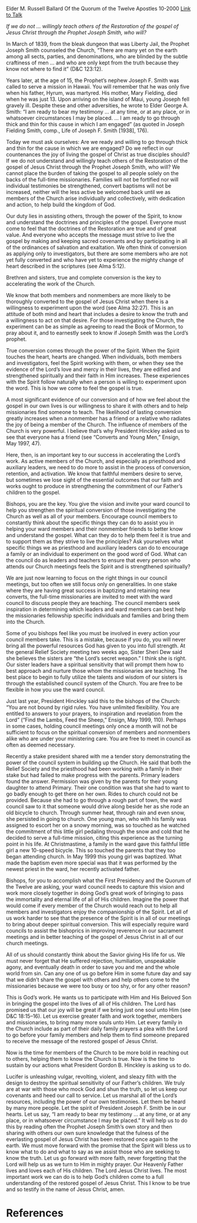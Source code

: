 Elder M. Russell Ballard
Of the Quorum of the Twelve Apostles
10-2000
[Link to Talk](https://www.churchofjesuschrist.org/study/general-conference/2000/10/now-is-the-time?lang=eng)

_If we do not … willingly teach others of the Restoration of the gospel of Jesus Christ through the Prophet Joseph Smith, who will?_

In March of 1839, from the bleak dungeon that was Liberty Jail, the Prophet Joseph Smith counseled the Church, “There are many yet on the earth among all sects, parties, and denominations, who are blinded by the subtle craftiness of men … and who are only kept from the truth because they know not where to find it” (D&C 123:12).

Years later, at the age of 15, the Prophet’s nephew Joseph F. Smith was called to serve a mission in Hawaii. You will remember that he was only five when his father, Hyrum, was martyred. His mother, Mary Fielding, died when he was just 13. Upon arriving on the island of Maui, young Joseph fell gravely ill. Despite these and other adversities, he wrote to Elder George A. Smith: “I am ready to bear my testimony … at any time, or at any place, or in whatsoever circumstances I may be placed. … I am ready to go through thick and thin for this cause in which I am engaged” (as quoted in Joseph Fielding Smith, comp., Life of Joseph F. Smith [1938], 176).

Today we must ask ourselves: Are we ready and willing to go through thick and thin for the cause in which we are engaged? Do we reflect in our countenances the joy of living the gospel of Christ as true disciples should? If we do not understand and willingly teach others of the Restoration of the gospel of Jesus Christ through the Prophet Joseph Smith, who will? We cannot place the burden of taking the gospel to all people solely on the backs of the full-time missionaries. Families will not be fortified nor will individual testimonies be strengthened, convert baptisms will not be increased, neither will the less active be welcomed back until we as members of the Church arise individually and collectively, with dedication and action, to help build the kingdom of God.

Our duty lies in assisting others, through the power of the Spirit, to know and understand the doctrines and principles of the gospel. Everyone must come to feel that the doctrines of the Restoration are true and of great value. And everyone who accepts the message must strive to live the gospel by making and keeping sacred covenants and by participating in all of the ordinances of salvation and exaltation. We often think of conversion as applying only to investigators, but there are some members who are not yet fully converted and who have yet to experience the mighty change of heart described in the scriptures (see Alma 5:12).

Brethren and sisters, true and complete conversion is the key to accelerating the work of the Church.

We know that both members and nonmembers are more likely to be thoroughly converted to the gospel of Jesus Christ when there is a willingness to experiment upon the word (see Alma 32:27). This is an attitude of both mind and heart that includes a desire to know the truth and a willingness to act on that desire. For those investigating the Church, the experiment can be as simple as agreeing to read the Book of Mormon, to pray about it, and to earnestly seek to know if Joseph Smith was the Lord’s prophet.

True conversion comes through the power of the Spirit. When the Spirit touches the heart, hearts are changed. When individuals, both members and investigators, feel the Spirit working with them, or when they see the evidence of the Lord’s love and mercy in their lives, they are edified and strengthened spiritually and their faith in Him increases. These experiences with the Spirit follow naturally when a person is willing to experiment upon the word. This is how we come to feel the gospel is true.

A most significant evidence of our conversion and of how we feel about the gospel in our own lives is our willingness to share it with others and to help missionaries find someone to teach. The likelihood of lasting conversion greatly increases when a nonmember has a friend or a relative who radiates the joy of being a member of the Church. The influence of members of the Church is very powerful. I believe that’s why President Hinckley asked us to see that everyone has a friend (see “Converts and Young Men,” Ensign, May 1997, 47).

Here, then, is an important key to our success in accelerating the Lord’s work. As active members of the Church, and especially as priesthood and auxiliary leaders, we need to do more to assist in the process of conversion, retention, and activation. We know that faithful members desire to serve, but sometimes we lose sight of the essential outcomes that our faith and works ought to produce in strengthening the commitment of our Father’s children to the gospel.

Bishops, you are the key. You give the vision and invite your ward council to help you strengthen the spiritual conversion of those investigating the Church as well as all of your members. Encourage council members to constantly think about the specific things they can do to assist you in helping your ward members and their nonmember friends to better know and understand the gospel. What can they do to help them feel it is true and to support them as they strive to live the principles? Ask yourselves what specific things we as priesthood and auxiliary leaders can do to encourage a family or an individual to experiment on the good word of God. What can the council do as leaders and teachers to ensure that every person who attends our Church meetings feels the Spirit and is strengthened spiritually?

We are just now learning to focus on the right things in our council meetings, but too often we still focus only on generalities. In one stake where they are having great success in baptizing and retaining new converts, the full-time missionaries are invited to meet with the ward council to discuss people they are teaching. The council members seek inspiration in determining which leaders and ward members can best help the missionaries fellowship specific individuals and families and bring them into the Church.

Some of you bishops feel like you must be involved in every action your council members take. This is a mistake, because if you do, you will never bring all the powerful resources God has given to you into full strength. At the general Relief Society meeting two weeks ago, Sister Sheri Dew said she believes the sisters are “the Lord’s secret weapon.” I think she is right. Our sister leaders have a spiritual sensitivity that will prompt them how to best approach and nurture those whom the missionaries are teaching. The best place to begin to fully utilize the talents and wisdom of our sisters is through the established council system of the Church. You are free to be flexible in how you use the ward council.

Just last year, President Hinckley said this to the bishops of the Church: “You are not bound by rigid rules. You have unlimited flexibility. You are entitled to answers to your prayers, to inspiration and revelation from the Lord” (“Find the Lambs, Feed the Sheep,” Ensign, May 1999, 110). Perhaps in some cases, holding council meetings only once a month will not be sufficient to focus on the spiritual conversion of members and nonmembers alike who are under your ministering care. You are free to meet in council as often as deemed necessary.

Recently a stake president shared with me a tender story demonstrating the power of the council system in building up the Church. He said that both the Relief Society and the priesthood had been working with a family in their stake but had failed to make progress with the parents. Primary leaders found the answer. Permission was given by the parents for their young daughter to attend Primary. Their one condition was that she had to want to go badly enough to get there on her own. Rides to church could not be provided. Because she had to go through a rough part of town, the ward council saw to it that someone would drive along beside her as she rode an old bicycle to church. Through summer heat, through rain and even snow, she persisted in going to church. One young man, who with his family was assigned to escort her on a snowy morning, was so touched as he watched the commitment of this little girl pedaling through the snow and cold that he decided to serve a full-time mission, citing this experience as the turning point in his life. At Christmastime, a family in the ward gave this faithful little girl a new 10-speed bicycle. This so touched the parents that they too began attending church. In May 1999 this young girl was baptized. What made the baptism even more special was that it was performed by the newest priest in the ward, her recently activated father.

Bishops, for you to accomplish what the First Presidency and the Quorum of the Twelve are asking, your ward council needs to capture this vision and work more closely together in doing God’s great work of bringing to pass the immortality and eternal life of all of His children. Imagine the power that would come if every member of the Church would reach out to help all members and investigators enjoy the companionship of the Spirit. Let all of us work harder to see that the presence of the Spirit is in all of our meetings to bring about deeper spiritual conversion. This will especially require ward councils to assist the bishoprics in improving reverence in our sacrament meetings and in better teaching of the gospel of Jesus Christ in all of our church meetings.

All of us should constantly think about the Savior giving His life for us. We must never forget that He suffered rejection, humiliation, unspeakable agony, and eventually death in order to save you and me and the whole world from sin. Can any one of us go before Him in some future day and say that we didn’t share the gospel with others and help others come to the missionaries because we were too busy or too shy, or for any other reason?

This is God’s work. He wants us to participate with Him and His Beloved Son in bringing the gospel into the lives of all of His children. The Lord has promised us that our joy will be great if we bring just one soul unto Him (see D&C 18:15–16). Let us exercise greater faith and work together, members and missionaries, to bring many more souls unto Him. Let every family in the Church include as part of their daily family prayers a plea with the Lord to go before your family members and help them to find someone prepared to receive the message of the restored gospel of Jesus Christ.

Now is the time for members of the Church to be more bold in reaching out to others, helping them to know the Church is true. Now is the time to sustain by our actions what President Gordon B. Hinckley is asking us to do.

Lucifer is unleashing vulgar, revolting, violent, and sleazy filth with the design to destroy the spiritual sensitivity of our Father’s children. We truly are at war with those who mock God and shun the truth, so let us keep our covenants and heed our call to service. Let us marshal all of the Lord’s resources, including the power of our own testimonies. Let them be heard by many more people. Let the spirit of President Joseph F. Smith be in our hearts. Let us say, “I am ready to bear my testimony … at any time, or at any place, or in whatsoever circumstance I may be placed.” It will help us to do this by reading often the Prophet Joseph Smith’s own story and then sharing with others our own sure knowledge that the fulness of the everlasting gospel of Jesus Christ has been restored once again to the earth. We must move forward with the promise that the Spirit will bless us to know what to do and what to say as we assist those who are seeking to know the truth. Let us go forward with more faith, never forgetting that the Lord will help us as we turn to Him in mighty prayer. Our Heavenly Father lives and loves each of His children. The Lord Jesus Christ lives. The most important work we can do is to help God’s children come to a full understanding of the restored gospel of Jesus Christ. This I know to be true and so testify in the name of Jesus Christ, amen.

# References
